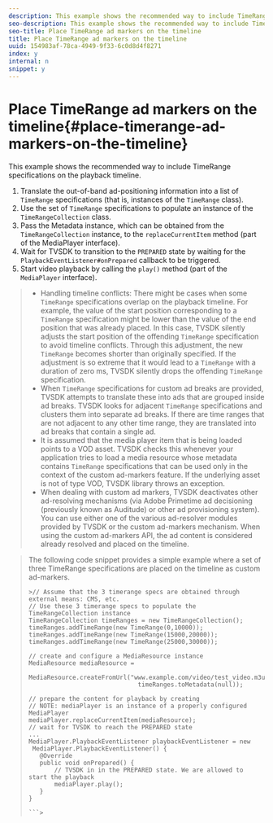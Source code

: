 ```yaml
---
description: This example shows the recommended way to include TimeRange specifications on the playback timeline.
seo-description: This example shows the recommended way to include TimeRange specifications on the playback timeline.
seo-title: Place TimeRange ad markers on the timeline
title: Place TimeRange ad markers on the timeline
uuid: 154983af-78ca-4949-9f33-6c0d8d4f8271
index: y
internal: n
snippet: y
---
```


# Place TimeRange ad markers on the timeline{#place-timerange-ad-markers-on-the-timeline}

This example shows the recommended way to include TimeRange specifications on the playback timeline.

1. Translate the out-of-band ad-positioning information into a list of `TimeRange` specifications (that is, instances of the `TimeRange` class).
1. Use the set of `TimeRange` specifications to populate an instance of the `TimeRangeCollection` class.
1. Pass the Metadata instance, which can be obtained from the `TimeRangeCollection` instance, to the `replaceCurrentItem` method (part of the MediaPlayer interface).
1. Wait for TVSDK to transition to the `PREPARED` state by waiting for the `PlaybackEventListener#onPrepared` callback to be triggered.
1. Start video playback by calling the `play()` method (part of the `MediaPlayer` interface).
>
>* Handling timeline conflicts: There might be cases when some `TimeRange` specifications overlap on the playback timeline. For example, the value of the start position corresponding to a `TimeRange` specification might be lower than the value of the end position that was already placed. In this case, TVSDK silently adjusts the start position of the offending `TimeRange` specification to avoid timeline conflicts. Through this adjustment, the new `TimeRange` becomes shorter than originally specified. If the adjustment is so extreme that it would lead to a `TimeRange` with a duration of zero ms, TVSDK silently drops the offending `TimeRange` specification. 
>* When `TimeRange` specifications for custom ad breaks are provided, TVSDK attempts to translate these into ads that are grouped inside ad breaks. TVSDK looks for adjacent `TimeRange` specifications and clusters them into separate ad breaks. If there are time ranges that are not adjacent to any other time range, they are translated into ad breaks that contain a single ad. 
>* It is assumed that the media player item that is being loaded points to a VOD asset. TVSDK checks this whenever your application tries to load a media resource whose metadata contains `TimeRange` specifications that can be used only in the context of the custom ad-markers feature. If the underlying asset is not of type VOD, TVSDK library throws an exception. 
>* When dealing with custom ad markers, TVSDK deactivates other ad-resolving mechanisms (via Adobe Primetime ad decisioning (previously known as Auditude) or other ad provisioning system). You can use either one of the various ad-resolver modules provided by TVSDK or the custom ad-markers mechanism. When using the custom ad-markers API, the ad content is considered already resolved and placed on the timeline. 
>

><a id="example_D993CFCC53D64E11ADD36DE9FE1AE5FE"></a>

>The following code snippet provides a simple example where a set of three TimeRange specifications are placed on the timeline as custom ad-markers. 
>
>```java>
>>// Assume that the 3 timerange specs are obtained through external means: CMS, etc. 
>// Use these 3 timerange specs to populate the TimeRangeCollection instance 
>TimeRangeCollection timeRanges = new TimeRangeCollection();  
>timeRanges.addTimeRange(new TimeRange(0,10000)); 
>timeRanges.addTimeRange(new TimeRange(15000,20000)); 
>timeRanges.addTimeRange(new TimeRange(25000,30000)); 
> 
>// create and configure a MediaResource instance 
>MediaResource mediaResource =  
>  MediaResource.createFromUrl("www.example.com/video/test_video.m3u8",  
>                               timeRanges.toMetadata(null)); 
> 
>// prepare the content for playback by creating 
>// NOTE: mediaPlayer is an instance of a properly configured MediaPlayer  
>mediaPlayer.replaceCurrentItem(mediaResource); 
>// wait for TVSDK to reach the PREPARED state 
>... 
>MediaPlayer.PlaybackEventListener playbackEventListener = new 
>  MediaPlayer.PlaybackEventListener() { 
>    @Override 
>    public void onPrepared() { 
>        // TVSDK in in the PREPARED state. We are allowed to start the playback  
>        mediaPlayer.play(); 
>    } 
>} 
>
>```>
